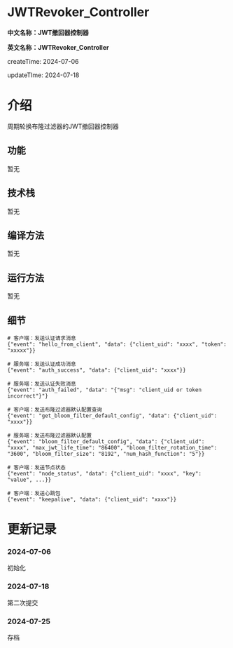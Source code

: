 # JWTRevoker_Controller

**中文名称：JWT撤回器控制器**

**英文名称：JWTRevoker_Controller**

createTime: 2024-07-06

updateTIme: 2024-07-18

# 介绍

周期轮换布隆过滤器的JWT撤回器控制器

## 功能

暂无

## 技术栈

暂无

## 编译方法

暂无

## 运行方法

暂无

## 细节

```
# 客户端：发送认证请求消息
{"event": "hello_from_client", "data": {"client_uid": "xxxx", "token": "xxxxx"}}

# 服务端：发送认证成功消息
{"event": "auth_success", "data": {"client_uid": "xxxx"}}

# 服务端：发送认证失败消息
{"event": "auth_failed", "data": "{"msg": "client_uid or token incorrect"}"}

# 客户端：发送布隆过滤器默认配置查询
{"event": "get_bloom_filter_default_config", "data": {"client_uid": "xxxx"}}

# 服务端：发送布隆过滤器默认配置
{"event": "bloom_filter_default_config", "data": {"client_uid": "xxxx", "max_jwt_life_time": "86400", "bloom_filter_rotation_time": "3600", "bloom_filter_size": "8192", "num_hash_function": "5"}}

# 客户端：发送节点状态
{"event": "node_status", "data": {"client_uid": "xxxx", "key": "value", ...}}

# 客户端：发送心跳包
{"event": "keepalive", "data": {"client_uid": "xxxx"}}

```

# 更新记录

### 2024-07-06

初始化

### 2024-07-18

第二次提交

### 2024-07-25

存档